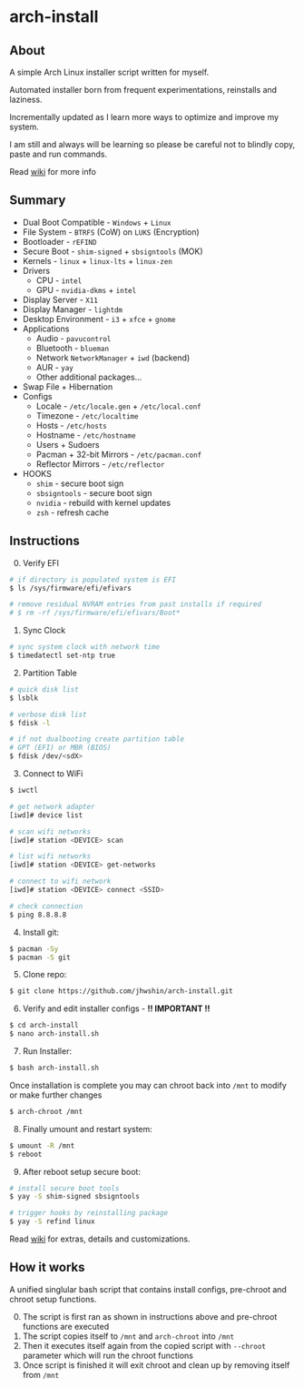 # arch-install

## About

A simple Arch Linux installer script written for myself.

Automated installer born from frequent experimentations, reinstalls and laziness.

Incrementally updated as I learn more ways to optimize and improve my system.

I am still and always will be learning so please be careful not to blindly copy, paste and run commands.

Read [wiki]() for more info

## Summary

- Dual Boot Compatible - `Windows` + `Linux`
- File System - `BTRFS` (CoW) on `LUKS` (Encryption)
- Bootloader - `rEFIND`
- Secure Boot - `shim-signed` + `sbsigntools` (MOK)
- Kernels - `linux` + `linux-lts` + `linux-zen`
- Drivers
  - CPU - `intel`
  - GPU - `nvidia-dkms` + `intel`
- Display Server - `X11`
- Display Manager - `lightdm`
- Desktop Environment - `i3` + `xfce` + `gnome`
- Applications
  - Audio - `pavucontrol`
  - Bluetooth - `blueman`
  - Network `NetworkManager` + `iwd` (backend)
  - AUR - `yay`
  - Other additional packages...
- Swap File + Hibernation
- Configs
  - Locale - `/etc/locale.gen` + `/etc/local.conf`
  - Timezone - `/etc/localtime`
  - Hosts - `/etc/hosts`
  - Hostname - `/etc/hostname`
  - Users + Sudoers
  - Pacman + 32-bit Mirrors - `/etc/pacman.conf`
  - Reflector Mirrors - `/etc/reflector`
- HOOKS
  - `shim` - secure boot sign
  - `sbsigntools` - secure boot sign
  - `nvidia` - rebuild with kernel updates
  - `zsh` - refresh cache

## Instructions

0. Verify EFI

```bash
# if directory is populated system is EFI
$ ls /sys/firmware/efi/efivars

# remove residual NVRAM entries from past installs if required
# $ rm -rf /sys/firmware/efi/efivars/Boot*
```

1. Sync Clock

```bash
# sync system clock with network time
$ timedatectl set-ntp true
```

2. Partition Table

```bash
# quick disk list
$ lsblk

# verbose disk list
$ fdisk -l

# if not dualbooting create partition table
# GPT (EFI) or MBR (BIOS)
$ fdisk /dev/<sdX>
```

3. Connect to WiFi

```bash
$ iwctl

# get network adapter
[iwd]# device list

# scan wifi networks
[iwd]# station <DEVICE> scan

# list wifi networks
[iwd]# station <DEVICE> get-networks

# connect to wifi network
[iwd]# station <DEVICE> connect <SSID>

# check connection
$ ping 8.8.8.8
```

4. Install git:

```bash
$ pacman -Sy
$ pacman -S git
```

5. Clone repo:

```bash
$ git clone https://github.com/jhwshin/arch-install.git
```

6. Verify and edit installer configs - __!! IMPORTANT !!__

```bash
$ cd arch-install
$ nano arch-install.sh
```

7. Run Installer:

```bash
$ bash arch-install.sh
```

Once installation is complete you may can chroot back into `/mnt` to modify or make further changes

```bash
$ arch-chroot /mnt
```

8. Finally umount and restart system:

```bash
$ umount -R /mnt
$ reboot
```

9. After reboot setup secure boot:

```bash
# install secure boot tools
$ yay -S shim-signed sbsigntools

# trigger hooks by reinstalling package
$ yay -S refind linux
```

Read [wiki]() for extras, details and customizations.

## How it works

A unified singlular bash script that contains install configs, pre-chroot and chroot setup functions.

0. The script is first ran as shown in instructions above and pre-chroot functions are executed
1. The script copies itself to `/mnt` and `arch-chroot` into `/mnt`
2. Then it executes itself again from the copied script with `--chroot` parameter which will run the chroot functions
3. Once script is finished it will exit chroot and clean up by removing itself from `/mnt`
